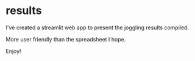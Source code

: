 # results

I've created a streamlit web app to present the joggling results compiled.

More user friendly than the spreadsheet I hope.

Enjoy!
